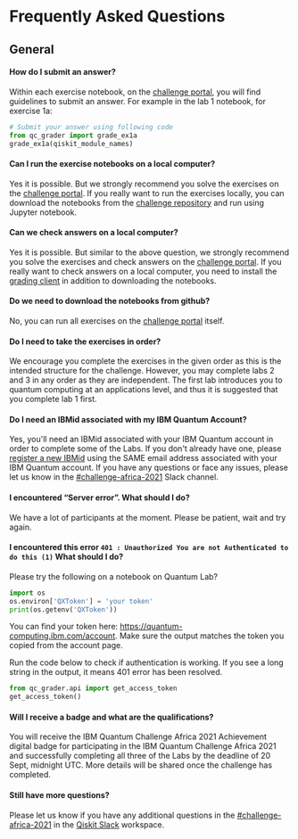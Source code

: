 # Frequently Asked Questions
## General
#### How do I submit an answer?

Within each exercise notebook, on the [challenge portal](http://ibm.co/ibmQuantumAfrica21), you will find guidelines to submit an answer. For example in the lab 1 notebook, for exercise 1a:

```python
# Submit your answer using following code
from qc_grader import grade_ex1a
grade_ex1a(qiskit_module_names)
```

#### Can I run the exercise notebooks on a local computer?

Yes it is possible. But we strongly recommend you solve the exercises on the [challenge portal](http://ibm.co/ibmQuantumAfrica21). If you really want to run the exercises locally, you can download the notebooks from the [challenge repository](https://github.com/qiskit-community/ibm-quantum-challenge-africa-2021) and run using Jupyter notebook.

#### Can we check answers on a local computer?

Yes it is possible. But similar to the above question, we strongly recommend you solve the exercises and check answers on the [challenge portal](http://ibm.co/ibmQuantumAfrica21). If you really want to check answers on a local computer, you need to install the [grading client](https://github.com/qiskit-community/Quantum-Challenge-Grader) in addition to downloading the notebooks.

#### Do we need to download the notebooks from github?

No, you can run all exercises on the [challenge portal](http://ibm.co/ibmQuantumAfrica21) itself.

#### Do I need to take the exercises in order?

We encourage you complete the exercises in the given order as this is the intended structure for the challenge. However, you may complete labs 2 and 3 in any order as they are independent. The first lab introduces you to quantum computing at an applications level, and thus it is suggested that you complete lab 1 first.

#### Do I need an IBMid associated with my IBM Quantum Account?

Yes, you'll need an IBMid associated with your IBM Quantum account in order to complete some of the Labs. If you don't already have one, please [register a new IBMid](https://auth.quantum-computing.ibm.com/auth/idaas) using the SAME email address associated with your IBM Quantum account. If you have any questions or face any issues, please let us know in the [#challenge-africa-2021](https://qiskit.slack.com/archives/C02C8MKP153) Slack channel.

#### I encountered “Server error”. What should I do?

We have a lot of participants at the moment. Please be patient, wait and try again.

#### I encountered this error `401 : Unauthorized You are not Authenticated to do this (1)` What should I do?

Please try the following on a notebook on Quantum Lab?
```python
import os
os.environ['QXToken'] = 'your token'
print(os.getenv('QXToken'))
```
You can find your token here: https://quantum-computing.ibm.com/account. Make sure the output matches the token you copied from the account page.

Run the code below to check if authentication is working. If you see a long string in the output, it means 401 error has been resolved.

```python
from qc_grader.api import get_access_token
get_access_token()
```

#### Will I receive a badge and what are the qualifications?
You will receive the IBM Quantum Challenge Africa 2021 Achievement digital badge for participating in the IBM Quantum Challenge Africa 2021 and successfully completing all three of the Labs by the deadline of 20 Sept, midnight UTC. More details will be shared once the challenge has completed. 

#### Still have more questions?

Please let us know if you have any additional questions in the [#challenge-africa-2021](https://qiskit.slack.com/archives/C02C8MKP153) in the [Qiskit Slack](https://ibm.co/joinqiskitslack) workspace. 
